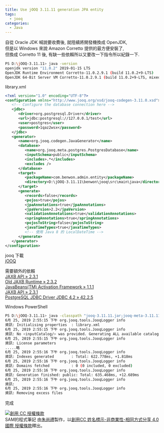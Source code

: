 ```yaml
---
title: Use jOOQ 3.11.11 generation JPA entity
tags:
  - jooq
categories:
  - Java
---
```


自從 Oracle JDK 喊說要收費後, 就陸續將開發機換成 OpenJDK,  
但是以 Windows 來說 Amazon Corretto 提供的最方便安裝了,  
但換成 Corretto 11 後, 有缺一些依賴所以又要改一下指令所以紀錄一下.  

<!--more-->

``` bash
PS D:\jOOQ-3.11.11> java -version
openjdk version "11.0.2" 2019-01-15 LTS
OpenJDK Runtime Environment Corretto-11.0.2.9.1 (build 11.0.2+9-LTS)
OpenJDK 64-Bit Server VM Corretto-11.0.2.9.1 (build 11.0.2+9-LTS, mixed mode)
```

library.xml
``` xml
<?xml version="1.0" encoding="UTF-8"?>
<configuration xmlns="http://www.jooq.org/xsd/jooq-codegen-3.11.0.xsd">
   <!-- Configure the database connection here -->
   <jdbc>
      <driver>org.postgresql.Driver</driver>
      <url>jdbc:postgresql://127.0.0.1/test</url>
      <user>postgres</user>
      <password>1qaz2wsx</password>
   </jdbc>
   <generator>
      <name>org.jooq.codegen.JavaGenerator</name>
      <database>
         <name>org.jooq.meta.postgres.PostgresDatabase</name>
         <inputSchema>public</inputSchema>
         <includes>.*</includes>
         <excludes />
      </database>
      <target>
         <packageName>com.benwon.admin.entity</packageName>
         <directory>D:\jOOQ-3.11.11\benwon\jooq\src\main\java</directory>
      </target>
      <generate>
         <records>false</records>
         <pojos>true</pojos>
         <jpaAnnotations>true</jpaAnnotations>
         <jpaVersion>2.2</jpaVersion>
         <validationAnnotations>true</validationAnnotations>
         <springAnnotations>true</springAnnotations>
         <pojosToString>false</pojosToString>
         <javaTimeTypes>true</javaTimeTypes>
         <!-- 使用 Java 8 的 LocalDateTime -->
      </generate>
   </generator>
</configuration>
```

jooq 下載  
[jOOQ](https://www.jooq.org/download/)  

需要額外的依賴  
[JAXB API » 2.3.1](https://mvnrepository.com/artifact/javax.xml.bind/jaxb-api/2.3.1)  
[Old JAXB Runtime » 2.3.2](https://mvnrepository.com/artifact/com.sun.xml.bind/jaxb-impl/2.3.2)  
[JavaBeans(TM) Activation Framework » 1.1.1](https://mvnrepository.com/artifact/javax.activation/activation/1.1.1)  
[JAXB API » 2.3.1](https://mvnrepository.com/artifact/javax.xml.bind/jaxb-api/2.3.1)  
[PostgreSQL JDBC Driver JDBC 4.2 » 42.2.5](https://mvnrepository.com/artifact/org.postgresql/postgresql/42.2.5)  

Windows PowerShell
``` bash
PS D:\jOOQ-3.11.11> java -classpath "jooq-3.11.11.jar;jooq-meta-3.11.11.jar;jooq-codegen-3.11.11.jar;jaxb-api-2.3.1.jar;jaxb-impl-2.3.2.jar;activation-1.1.1.jar;postgresql-42.2.5.jar" org.jooq.codegen.GenerationTool library.xml
6月 25, 2019 2:55:15 下午 org.jooq.tools.JooqLogger info
資訊: Initialising properties  : library.xml
6月 25, 2019 2:55:15 下午 org.jooq.tools.JooqLogger info
資訊: No <inputCatalog/> was provided. Generating ALL available catalogs instead.
6月 25, 2019 2:55:15 下午 org.jooq.tools.JooqLogger info
資訊: License parameters
.....略
6月 25, 2019 2:55:16 下午 org.jooq.tools.JooqLogger info
資訊: Indexes generated        : Total: 622.778ms, +1.818ms
6月 25, 2019 2:55:16 下午 org.jooq.tools.JooqLogger info
資訊: Domains fetched          : 0 (0 included, 0 excluded)
6月 25, 2019 2:55:16 下午 org.jooq.tools.JooqLogger info
資訊: Generation finished: public: Total: 635.468ms, +12.689ms
6月 25, 2019 2:55:16 下午 org.jooq.tools.JooqLogger info
資訊:
6月 25, 2019 2:55:16 下午 org.jooq.tools.JooqLogger info
資訊: Removing excess files
```

完成

<a rel="license" href="http://creativecommons.org/licenses/by-nc-sa/4.0/"><img alt="創用 CC 授權條款" style="border-width:0" src="https://i.creativecommons.org/l/by-nc-sa/4.0/88x31.png" /></a><br /><span xmlns:dct="http://purl.org/dc/terms/" property="dct:title">SAM的程式筆記 </span>由<a xmlns:cc="http://creativecommons.org/ns#" href="https://blog.samchu.dev/" property="cc:attributionName" rel="cc:attributionURL">朱尚禮</a>製作，以<a rel="license" href="http://creativecommons.org/licenses/by-nc-sa/4.0/">創用CC 姓名標示-非商業性-相同方式分享 4.0 國際 授權條款</a>釋出。